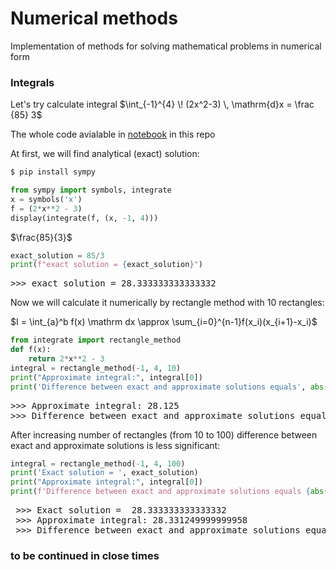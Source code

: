 <!-- #region -->
# Numerical methods
Implementation of methods for solving mathematical problems in numerical form

### Integrals
Let's try calculate integral $\int_{-1}^{4} \! (2x^2-3) \, \mathrm{d}x = \frac {85} 3$

The whole code avialable in [notebook](https://github.com/dimka-lab/numerical_methods/blob/main/examples_numerical_methods.ipynb) in this repo

At first, we will find analytical (exact) solution:
```bash
$ pip install sympy
```
```python 
from sympy import symbols, integrate
x = symbols('x')
f = (2*x**2 - 3)
display(integrate(f, (x, -1, 4)))
```
$\frac{85}{3}$
```python
exact_solution = 85/3
print(f"exact solution = {exact_solution}")
```
<pre>
>>> exact solution = 28.333333333333332
</pre>

Now we will calculate it numerically by rectangle method with 10 rectangles:

$I = \int_{a}^b f(x) \mathrm dx \approx \sum_{i=0}^{n-1}f(x_i)(x_{i+1}-x_i)$
```python
from integrate import rectangle_method
def f(x):
    return 2*x**2 - 3
integral = rectangle_method(-1, 4, 10)
print("Approximate integral:", integral[0])
print('Difference between exact and approximate solutions equals', abs(exact_solution - integral[0]))
```
<pre >>>> Approximate integral: 28.125
>>> Difference between exact and approximate solutions equals 0.20833333333333215 </pre>
After increasing number of rectangles (from 10 to 100) difference between exact and approximate solutions is less significant:
```python
integral = rectangle_method(-1, 4, 100)
print('Exact solution = ', exact_solution)
print("Approximate integral:", integral[0])
print(f'Difference between exact and approximate solutions equals {abs(exact_solution - integral[0]):.15f}')
```
<pre > >>> Exact solution =  28.333333333333332
 >>> Approximate integral: 28.331249999999958
 >>> Difference between exact and approximate solutions equals 0.002083333333374
</pre>

### to be continued in close times
<!-- #endregion -->
